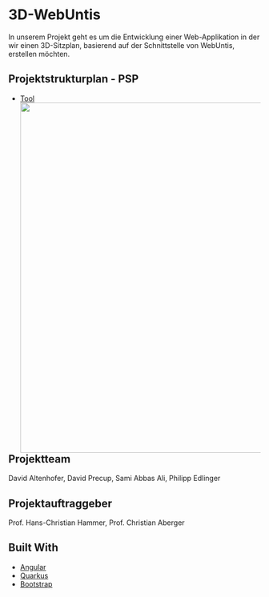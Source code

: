 # 3D-WebUntis
In unserem Projekt geht es um die Entwicklung einer Web-Applikation in der wir einen 3D-Sitzplan, basierend auf der Schnittstelle von WebUntis, erstellen möchten.
  
## Projektstrukturplan - PSP
* [Tool](https://miro.com/app/board/o9J_lsKhoDc=/)
<img src="https://user-images.githubusercontent.com/57950128/143842430-485856b1-ab3b-4426-a338-b9b08426bf53.png" align="left" height="700" width="1000"><br>  
  
  
## Projektteam
David Altenhofer, David Precup, Sami Abbas Ali, Philipp Edlinger
  
## Projektauftraggeber
Prof. Hans-Christian Hammer, Prof. Christian Aberger
  
## Built With
* [Angular](https://angular.io/)
* [Quarkus](https://quarkuks.io/)
* [Bootstrap](https://getbootstrap.com)
